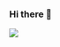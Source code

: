 ### Hi there 👋

<img src="https://img.shields.io/badge/Python-3776AB?style=for-the-badge&logo=Python&logoColor=white">
